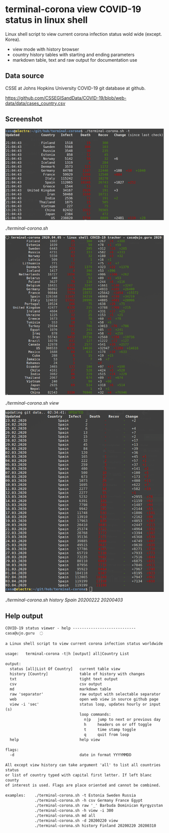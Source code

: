 # terminal-corona view COVID-19 status in linux shell

Linux shell script to view current corona infection status wold wide (except. Korea).

- view mode with history browser
- country history tables with starting and ending parameters
- markdown table, text and raw output for documentation use

## Data source

CSSE at Johns Hopkins University COVID-19 git database at github.

https://github.com/CSSEGISandData/COVID-19/blob/web-data/data/cases_country.csv


## Screenshot

![](terminal-corona.png)

*./terminal-corona.sh*

![](terminal-corona-view.png)

*./terminal-corona.sh view*

![](terminal-corona-history.png)

*./terminal-corona.sh history Spain 20200222 20200403*

## Help output

    COVID-19 status viewer - help ---------------------------- casa@ujo.guru   ҉

    a Linux shell script to view current corona infection status worldwide

    usage:   terminal-corona -t|h [output] all|Country List

    output:
      status [all|List Of Country]   current table view
      history [Country]              table of history with changes
      txt                            tight text output
      csv                            csv output
      md                             markdown table
      raw 'separator'                raw output with selectable separator
      web                            open web view in source github page
      view -i 'sec'                  status loop, updates hourly or input (s)
                                     loop commands:
                                       n|p   jump to next or previous day
                                       h     headers on or off toggle
                                       t     time stamp toggle
                                       q     quit from loop
      help                           help view

    flags:
      -d                             date in format YYYYMMDD

    All except view history can take argument 'all' to list all countries status
    or list of country typed with capital first letter. If left blanc county
    of interest is used. Flags are place oriented and cannot be combined.

    examples:    ./terminal-corona.sh -t Estonia Sweden Russia
                 ./terminal-corona.sh -h csv Germany France Egypt
                 ./terminal-corona.sh raw '_' Barbuda Dominican Kyrgyzstan
                 ./terminal-corona.sh -h view -i 300
                 ./terminal-corona.sh md all
                 ./terminal-corona.sh -d 20200220 view
                 ./terminal-corona.sh history Finland 20200220 20200310



